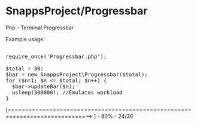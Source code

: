 # SnappsProject/Progressbar
Php - Terminal Progressbar

Example usage:
<pre>

require_once('Progressbar.php');

$total = 30;
$bar = new SnappsProject\Progressbar($total);
for ($n=1; $n <= $total; $n++) {
  $bar->updateBar($n);
  usleep(300000); //Emulates workload
}
</pre>
[==============================================================================>                    ] - 80% - 24/30
